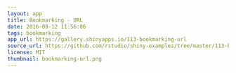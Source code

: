 ```yaml
---
layout: app
title: Bookmarking - URL
date: 2016-08-12 11:56:06
tags: bookmarking
app_url: https://gallery.shinyapps.io/113-bookmarking-url
source_url: https://github.com/rstudio/shiny-examples/tree/master/113-bookmarking-url
license: MIT
thumbnail: bookmarking-url.png
---
```


